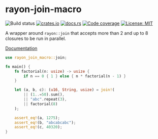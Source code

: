 # rayon-join-macro

![Build status](https://github.com/jakubadamw/rayon-join-macro/workflows/Build/badge.svg)
[![crates.io](https://img.shields.io/crates/v/rayon-join-macro.svg)](https://crates.io/crates/rayon-join-macro)
[![docs.rs](https://docs.rs/rayon-join-macro/badge.svg)](https://docs.rs/rayon-join-macro/latest)
[![Code coverage](https://codecov.io/github/jakubadamw/rayon-join-macro/branch/master/graph/badge.svg)](https://codecov.io/gh/jakubadamw/rayon-join-macro/branch/master)
[![License: MIT](https://img.shields.io/badge/License-MIT-yellow.svg)](https://opensource.org/licenses/MIT)

A wrapper around `rayon::join` that accepts more than 2 and up to 8 closures to be run in parallel.

[Documentation](https://docs.rs/rayon-join-macro/latest/)

```rust
use rayon_join_macro::join;

fn main() {
    fn factorial(n: usize) -> usize {
        if n == 0 { 1 } else { n * factorial(n - 1) }
    }

    let (a, b, c): (u16, String, usize) = join!(
        || (1..=50).sum(),
        || "abc".repeat(3),
        || factorial(8)
    );

    assert_eq!(a, 1275);
    assert_eq!(b, "abcabcabc");
    assert_eq!(c, 40320);
}
```
